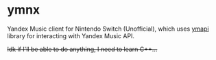 # ymnx
Yandex Music client for Nintendo Switch (Unofficial), which uses [ymapi](https://github.com/nikameru/ymapi) library for interacting with Yandex Music API.


~~Idk if I'll be able to do anything, I need to learn C++...~~
